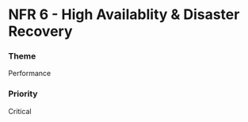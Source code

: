 

#  NFR 6 - High Availablity & Disaster Recovery






### Theme

Performance





















### Priority

Critical



















